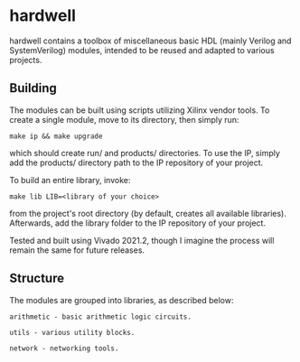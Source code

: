 # hardwell

hardwell contains a toolbox of miscellaneous basic HDL (mainly Verilog and SystemVerilog) modules, intended to be reused and adapted to various projects.

## Building
The modules can be built using scripts utilizing Xilinx vendor tools. To create a single module, move to its directory, then simply run:
```
make ip && make upgrade
```
which should create run/ and products/ directories. To use the IP, simply add the products/ directory path to the IP repository of your project.

To build an entire library, invoke:
```
make lib LIB=<library of your choice>
```
from the project's root directory (by default, creates all available libraries). Afterwards, add the library folder to the IP repository of your project.

Tested and built using Vivado 2021.2, though I imagine the process will remain the same for future releases.

## Structure
The modules are grouped into libraries, as described below:
```
arithmetic - basic arithmetic logic circuits.

utils - various utility blocks.

network - networking tools.
```
